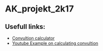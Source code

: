 # AK_projekt_2k17
## Usefull links:
- [Convultion calculator](http://www.rapidtables.com/calc/math/convolution-calculator.htm)
- [Youtube Example on calculating convultion](https://www.youtube.com/watch?v=_RsMMkuQVUE)
